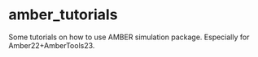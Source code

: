 # amber_tutorials
Some tutorials on how to use AMBER simulation package. Especially for Amber22+AmberTools23.
